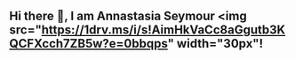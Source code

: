 ## Hi there 👋, I am Annastasia Seymour <img src="https://1drv.ms/i/s!AimHkVaCc8aGgutb3KQCFXcch7ZB5w?e=0bbqps" width="30px"!

<!--
**Annastasia-Seymour/Annastasia-Seymour** is a ✨ _special_ ✨ repository because its `README.md` (this file) appears on your GitHub profile.

Here are some ideas to get you started:

- 🔭 I’m currently working on ...
- 🌱 I’m currently learning ...
- 👯 I’m looking to collaborate on ...
- 🤔 I’m looking for help with ...
- 💬 Ask me about ...
- 📫 How to reach me: ...
- 😄 Pronouns: ...
- ⚡ Fun fact: ...
-->
